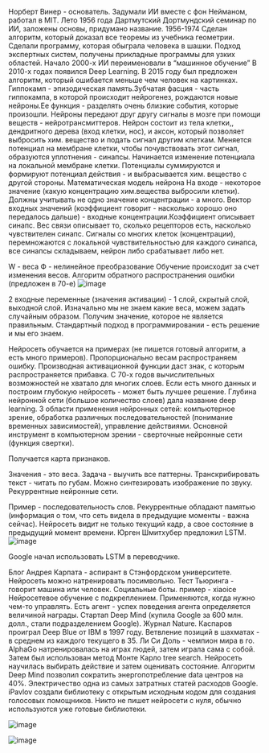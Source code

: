 Норберт Винер - основатель.
Задумали ИИ вместе с фон Нейманом, работал в MIT.
Лето 1956 года Дартмутский Дортмундский семинар по ИИ, заложены основы,
придумано название.
1956-1974 Сделан алгоритм, который доказал все теоремы из учебника геометрии.
Сделали программу, которая обыграла человека в шашки.
Подход экспертных систем, получены прикладные программы для узких областей.
Начало 2000-х ИИ переименовали в “машинное обучение”
В 2010-х годах появился Deep Learning.
В 2015 году был предложен алгоритм, который ошибается меньше чем человек на
картинках.
Гиппокамп - эпизодическая память.Зубчатая фасция - часть гиппокампа, в которой
происходит нейрогенез, рождаются новые нейроны.Ее функция - разделять очень
близкие события, которые произошли. Нейроны передают друг другу сигналы в мозге
при помощи веществ - нейротрансмиттеров.
Нейрон состоит из тела клетки,, дендритного дерева (вход клетки, нос), и аксон,
который позволяет выбросить хим. вещество и подать сигнал другим клеткам.
Меняется потенциал на мембране клетки, чтобы почувствовать этот сигнал,
образуются уплотнения - синапсы. Начинается изменение потенциала на локальной
мембране клетки. Потенциалы суммируются и формируют потенциал действия - и
выбрасывается хим. вещество с другой стороны.
Математическая модель нейрона
На входе - некоторое значение (какую концентрацию хим.вещества выбросили клетки).
Должны учитывать не одно значение концентрации - а много.
Вектор входных значений (коэффициент говорит - насколько хорошо оно передалось
дальше) - входные концентрации.Коэффициент описывает синапс.
Вес связи описывает то, сколько рецепторов есть, насколько чувствителен синапс.
Сигналы со многих клеток (концентрации), перемножаются с локальной
чувствительностью для каждого синапса, все синапсы складываем, нейрон либо
срабатывает либо нет.

W - веса
Ф - нелинейное преобразование
Обучение происходит за счет изменения весов.
Алгоритм обратного распространения ошибки (предложен в 70-е)
![image](https://user-images.githubusercontent.com/80594181/153834049-6a92435f-008a-4bdc-bf4b-6c2326ec1509.png)


2 входные переменные (значения активации) - 1 слой, скрытый слой, выходной слой.
Изначально мы не знаем какие веса, можем задать случайным образом.
Получим значение, которое не является правильным.
Стандартный подход в программировании - есть решение и мы его знаем.

Нейросеть обучается на примерах (не пишется готовый алгоритм, а есть много
примеров).
Пропорционально весам распространяем ошибку.
Производная активационной функции даст знак, с которым распространяется
прибавка.
С 70-х годов вычислительных возможностей не хватало для многих слоев.
Если есть много данных и построим глубокую нейросеть - может быть лучшее
решение. Глубина нейронной сети (большое количество слоев) дала название deep
learning.
3 области применения нейронных сетей: компьютерное зрение, обработка различных
последовательностей (понимание временных зависимостей), управление действиями.
Основной инструмент в компьютерном зрении - сверточные нейронные сети
(функция свертки).

Получается карта признаков.

Значения - это веса. Задача - выучить все паттерны.
Транскрибировать текст - читать по губам.
Можно синтезировать изображение по звуку.
Рекуррентные нейронные сети.

Пример - последовательность слов.
Рекуррентные обладают памятью (информация о том, что сеть видела в предыдущие
моменты - важна сейчас). Нейросеть видит не только текущий кадр, а свое состояние в
предыдущий момент времени.
Юрген Шмитхубер предложил LSTM.
![image](https://user-images.githubusercontent.com/80594181/153835571-df4e7cc6-93a6-4610-ab7f-676ad4a4ce92.png)

Google начал использовать LSTM в переводчике.

Блог Андрея Карпата - аспирант в Стэнфордском университете. Нейросеть можно
натренировать посимвольно.
Тест Тьюринга - говорит машина или человек.
Социальные боты. пример - xiaoice
Нейросетевое обучение с подкреплением.
Применяются, когда нужно чем-то управлять. Есть агент - успех поведения агента
определяется величиной награды.
Стартап Deep Mind (купила Google за 600 млн. долл., стали подразделением Google).
Журнал Nature.
Каспаров проиграл Deep Blue от IBM в 1997 году.
Ветвление позиций в шахматах - в среднем из каждого текущего в 35.
Ли Си Доль - чемпион мира в го.
AlphaGo натренировалась на играх людей, затем играла сама с собой. Затем был
использован метод Монте Карло tree search. Нейросеть научилась выбирать действие
и затем оценивать состояние.
Алгоритм Deep Mind позволил сократить энергопотребление data центров на 40%.
Электричество одна из самых затратных статей расходов Google.
iPavlov создали библиотеку с открытым исходным кодом для создания голосовых
помощников.
Никто не пишет нейросети с нуля, обычно используются уже готовые библиотеки.


![image](https://user-images.githubusercontent.com/80594181/160786801-a37053f0-58cb-4f8b-b2a9-bf715727c638.png)

![image](https://user-images.githubusercontent.com/80594181/160788151-3dda2542-c8d9-4152-99c3-072dc9a414c5.png)



